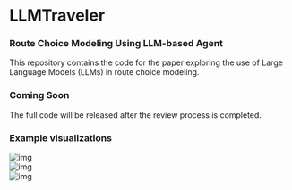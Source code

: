 # LLMTraveler

### Route Choice Modeling Using LLM-based Agent
This repository contains the code for the paper exploring the use of Large Language Models (LLMs) in route choice modeling.

### Coming Soon
The full code will be released after the review process is completed.

### Example visualizations
![img](https://github.com/georgewanglz2019/LLMTraveler/blob/main/route_choices_of_two_agents.gif)  
![img](https://github.com/georgewanglz2019/LLMTraveler/blob/main/LLMTravelers_avg_tt_small.gif)  
![img](https://github.com/georgewanglz2019/LLMTraveler/blob/main/compare_with_MNL_RL.png)  
